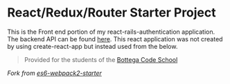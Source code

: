 # React/Redux/Router Starter Project

This is the Front end portion of my react-rails-authentication application. The backend API can be found [here](https://github.com/Lyoung0789/react-rails-authentication).
This react application was not created by using create-react-app but instead used from the below.

> Provided for the students of the [Bottega Code School](https://bottega.tech/)

_Fork from [es6-webpack2-starter](https://github.com/micooz/es6-webpack2-starter)_
